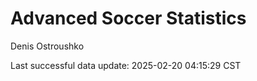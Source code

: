 # Advanced Soccer Statistics
Denis Ostroushko

<!-- gfm -->

Last successful data update: 2025-02-20 04:15:29 CST
